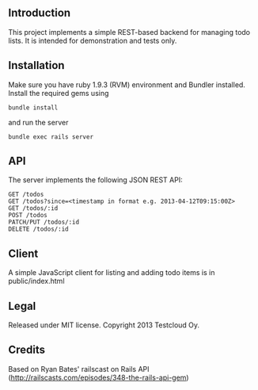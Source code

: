 ## Introduction

This project implements a simple REST-based backend for managing todo lists. 
It is intended for demonstration and tests only.

## Installation

Make sure you have ruby 1.9.3 (RVM) environment and Bundler installed. Install the 
required gems using

    bundle install

and run the server

    bundle exec rails server

## API

The server implements the following JSON REST API:

    GET /todos
    GET /todos?since=<timestamp in format e.g. 2013-04-12T09:15:00Z>
    GET /todos/:id
    POST /todos
    PATCH/PUT /todos/:id
    DELETE /todos/:id

## Client

A simple JavaScript client for listing and adding todo items is in public/index.html

## Legal

Released under MIT license. Copyright 2013 Testcloud Oy.

## Credits

Based on Ryan Bates' railscast on Rails API (http://railscasts.com/episodes/348-the-rails-api-gem)
